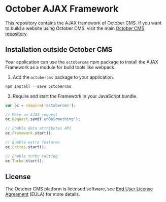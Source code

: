 # October AJAX Framework

This repository contains the AJAX framework of October CMS. If you want to build a website using October CMS, visit the main [October CMS repository](http://github.com/octobercms/october).

## Installation outside October CMS

Your application can use the `octobercms` npm package to install the AJAX Framework as a module for build tools like webpack.

1. Add the `octobercms` package to your application.

```js
npm install --save octobercms
```

2. Require and start the Framework in your JavaScript bundle.

```js
var oc = require('octobercms');

// Make an AJAX request
oc.Request.send('onDoSomething');

// Enable data attributes API
oc.Framework.start();

// Enable extra features
oc.Extras.start();

// Enable turbo routing
oc.Turbo.start();
```

## License

The October CMS platform is licensed software, see [End User License Agreement](./LICENSE.md) (EULA) for more details.
